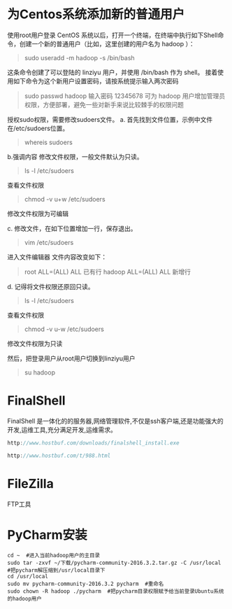 
# 为Centos系统添加新的普通用户


使用root用户登录 CentOS 系统以后，打开一个终端，在终端中执行如下Shell命令，创建一个新的普通用户（比如，这里创建的用户名为 hadoop ）：

> sudo useradd -m hadoop -s /bin/bash

这条命令创建了可以登陆的 linziyu 用户，并使用 /bin/bash 作为 shell。
接着使用如下命令为这个新用户设置密码，请按系统提示输入两次密码

> sudo passwd hadoop
输入密码 12345678
可为 hadoop 用户增加管理员权限，方便部署，避免一些对新手来说比较棘手的权限问题

授权sudo权限，需要修改sudoers文件。 
a. 首先找到文件位置，示例中文件在/etc/sudoers位置。 
> whereis sudoers

b.强调内容 修改文件权限，一般文件默认为只读。 
> ls -l /etc/sudoers 

查看文件权限 
> chmod -v u+w /etc/sudoers 

修改文件权限为可编辑

c. 修改文件，在如下位置增加一行，保存退出。 
> vim /etc/sudoers 

进入文件编辑器 
文件内容改变如下： 
> root ALL=(ALL) ALL 已有行 
> hadoop ALL=(ALL) ALL 新增行

d. 记得将文件权限还原回只读。 
> ls -l /etc/sudoers 

查看文件权限 

> chmod -v u-w /etc/sudoers 

修改文件权限为只读

然后，把登录用户从root用户切换到linziyu用户
> su hadoop





#  **FinalShell** 

 

FinalShell 是一体化的的服务器,网络管理软件,不仅是ssh客户端,还是功能强大的开发,运维工具,充分满足开发,运维需求。 

```cpp
http://www.hostbuf.com/downloads/finalshell_install.exe

http://www.hostbuf.com/t/988.html


```

# FileZilla

FTP工具

# PyCharm安装

```
cd ~  #进入当前hadoop用户的主目录
sudo tar -zxvf ~/下载/pycharm-community-2016.3.2.tar.gz -C /usr/local  #把pycharm解压缩到/usr/local目录下
cd /usr/local
sudo mv pycharm-community-2016.3.2 pycharm  #重命名
sudo chown -R hadoop ./pycharm  #把pycharm目录权限赋予给当前登录Ubuntu系统的hadoop用户

```


